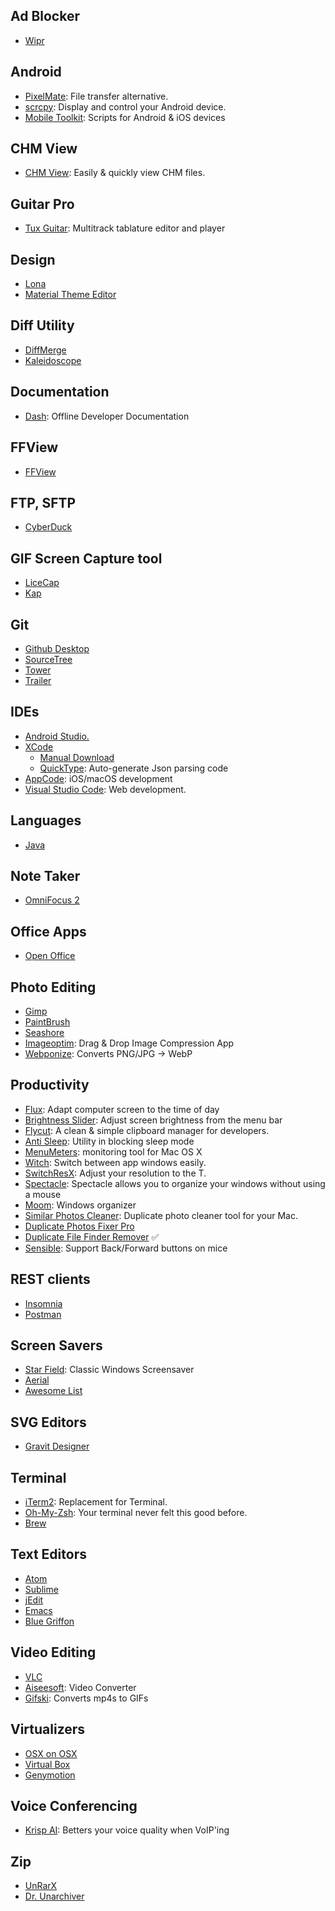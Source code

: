 ## Ad Blocker
- [Wipr](https://apps.apple.com/us/app/wipr/id1320666476?mt=12)

## Android
- [PixelMate](https://github.com/eladnava/pixelmate): File transfer alternative.
- [scrcpy](https://github.com/Genymobile/scrcpy): Display and control your Android device.
- [Mobile Toolkit](https://github.com/IntergalacticPenguin/mobile-toolkit): Scripts for Android & iOS devices

## CHM View
- [CHM View](https://en.freedownloadmanager.org/Mac-OS/CHM-View.html): Easily & quickly view CHM files.

## Guitar Pro
- [Tux Guitar](http://tuxguitar.com.ar): Multitrack tablature editor and player

## Design
- [Lona](https://github.com/airbnb/Lona)
- [Material Theme Editor](https://material.io/resources/theme-editor/)

## Diff Utility
- [DiffMerge](https://www.sourcegear.com/diffmerge/downloaded.php)
- [Kaleidoscope](https://www.kaleidoscopeapp.com)

## Documentation
- [Dash](https://kapeli.com/dash): Offline Developer Documentation

## FFView
- [FFView](https://download.cnet.com/FFView/3000-18488_4-50312.html)

## FTP, SFTP
- [CyberDuck](https://cyberduck.io)

## GIF Screen Capture tool
- [LiceCap](http://www.cockos.com/licecap/)
- [Kap](https://getkap.co)

## Git
- [Github Desktop](https://desktop.github.com)
- [SourceTree](https://www.sourcetreeapp.com)
- [Tower](https://www.git-tower.com/mac)
- [Trailer](https://ptsochantaris.github.io/trailer/)

## IDEs
- [Android Studio.](https://developer.android.com/studio/index.html)
- [XCode](https://apps.apple.com/us/app/xcode/id497799835?mt=12)
  - [Manual Download](https://developer.apple.com/download/more/)
  - [QuickType](https://github.com/quicktype/quicktype-xcode): Auto-generate Json parsing code
- [AppCode](https://www.jetbrains.com/objc/): iOS/macOS development 
- [Visual Studio Code](https://code.visualstudio.com): Web development.

## Languages
- [Java](http://www.oracle.com/technetwork/java/javase/downloads/index-jsp-138363.html)

## Note Taker
- [OmniFocus 2](https://www.omnigroup.com/omnifocus)

## Office Apps
- [Open Office](https://www.openoffice.org)

## Photo Editing
- [Gimp](https://www.gimp.org)
- [PaintBrush](https://paintbrush.sourceforge.io) 
- [Seashore](https://itunes.apple.com/us/app/seashore/id1448648921?mt=12)
- [Imageoptim](https://imageoptim.com/mac): Drag & Drop Image Compression App
- [Webponize](https://github.com/webponize/webponize): Converts PNG/JPG -> WebP

## Productivity
- [Flux](https://justgetflux.com): Adapt computer screen to the time of day
- [Brightness Slider](https://itunes.apple.com/us/app/brightness-slider/id456624497): Adjust screen brightness from the menu bar
- [Flycut](https://itunes.apple.com/us/app/flycut-clipboard-manager/id442160987?mt=12): A clean & simple clipboard manager for developers.
- [Anti Sleep](https://itunes.apple.com/us/app/anti-sleep/id946798523?mt=12): Utility in blocking sleep mode
- [MenuMeters](http://member.ipmu.jp/yuji.tachikawa/MenuMetersElCapitan/): monitoring tool for Mac OS X
- [Witch](https://manytricks.com/witch/): Switch between app windows easily.
- [SwitchResX](http://www.madrau.com/srx_download/download.html): Adjust your resolution to the T.
- [Spectacle](https://www.spectacleapp.com): Spectacle allows you to organize your windows without using a mouse
- [Moom](https://manytricks.com/moom/): Windows organizer
- [Similar Photos Cleaner](https://itunes.apple.com/us/app/similar-photos-cleaner/id1333523703): Duplicate photo cleaner tool for your Mac.
- [Duplicate Photos Fixer Pro](https://apps.apple.com/us/app/duplicate-photos-fixer-pro/id963642514?mt=12)
- [Duplicate File Finder Remover](https://apps.apple.com/us/app/duplicate-file-finder-remover/id1032755628?mt=12) ✅
- [Sensible](https://sensible-side-buttons.archagon.net): Support Back/Forward buttons on mice

## REST clients
- [Insomnia](https://insomnia.rest)
- [Postman](https://www.getpostman.com)

## Screen Savers
- [Star Field](http://www.opanoid.com/index.php?view=20090930230954): Classic Windows Screensaver 
- [Aerial](https://github.com/JohnCoates/Aerial)
- [Awesome List](https://github.com/agarrharr/awesome-macos-screensavers/blob/master/readme.md) 

## SVG Editors
- [Gravit Designer](https://apps.apple.com/us/app/gravit-designer/id1207744923?mt=12)

## Terminal
- [iTerm2](https://iterm2.com): Replacement for Terminal.
- [Oh-My-Zsh](http://ohmyz.sh/): Your terminal never felt this good before.
- [Brew](https://brew.sh)

## Text Editors
- [Atom](https://atom.io)
- [Sublime](https://sublimetext.com)
- [jEdit](http://www.jedit.org)
- [Emacs](http://aquamacs.org)
- [Blue Griffon](http://bluegriffon.org)

## Video Editing
- [VLC](https://www.videolan.org/vlc/download-macosx.html)
- [Aiseesoft](https://itunes.apple.com/us/app/aiseesoft-free-video-converter/id740372206?ls=1&mt=12): Video Converter
- [Gifski](https://sindresorhus.com/gifski): Converts mp4s to GIFs

## Virtualizers
- [OSX on OSX](https://ntk.me/2012/09/07/os-x-on-os-x/)
- [Virtual Box](https://www.virtualbox.org)
- [Genymotion](https://www.genymotion.com/account/create/)

## Voice Conferencing
- [Krisp AI](https://krisp.ai): Betters your voice quality when VoIP'ing

## Zip
- [UnRarX](https://unrarx.en.softonic.com/mac)
- [Dr. Unarchiver](https://www.drcleaner.com/dr-unarchiver/)
